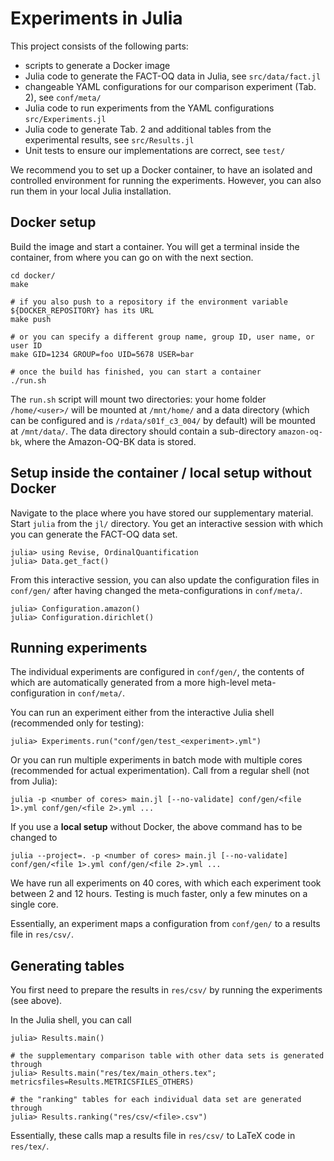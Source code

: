 # Experiments in Julia

This project consists of the following parts:

- scripts to generate a Docker image
- Julia code to generate the FACT-OQ data in Julia, see `src/data/fact.jl`
- changeable YAML configurations for our comparison experiment (Tab. 2), see `conf/meta/`
- Julia code to run experiments from the YAML configurations `src/Experiments.jl`
- Julia code to generate Tab. 2 and additional tables from the experimental results, see `src/Results.jl`
- Unit tests to ensure our implementations are correct, see `test/`

We recommend you to set up a Docker container, to have an isolated and controlled environment for running the experiments. However, you can also run them in your local Julia installation.

## Docker setup

Build the image and start a container. You will get a terminal inside the container, from where you can go on with the next section.

```
cd docker/
make

# if you also push to a repository if the environment variable ${DOCKER_REPOSITORY} has its URL
make push

# or you can specify a different group name, group ID, user name, or user ID
make GID=1234 GROUP=foo UID=5678 USER=bar

# once the build has finished, you can start a container
./run.sh
```

The `run.sh` script will mount two directories: your home folder `/home/<user>/` will be mounted at `/mnt/home/` and a data directory (which can be configured and is `/rdata/s01f_c3_004/` by default) will be mounted at `/mnt/data/`. The data directory should contain a sub-directory `amazon-oq-bk`, where the Amazon-OQ-BK data is stored.

## Setup inside the container / local setup without Docker

Navigate to the place where you have stored our supplementary material. Start `julia` from the `jl/` directory. You get an interactive session with which you can generate the FACT-OQ data set.

```
julia> using Revise, OrdinalQuantification
julia> Data.get_fact()
```

From this interactive session, you can also update the configuration files in `conf/gen/` after having changed the meta-configurations in `conf/meta/`.

```
julia> Configuration.amazon()
julia> Configuration.dirichlet()
```

## Running experiments

The individual experiments are configured in `conf/gen/`, the contents of which are automatically generated from a more high-level meta-configuration in `conf/meta/`.

You can run an experiment either from the interactive Julia shell (recommended only for testing):

```
julia> Experiments.run("conf/gen/test_<experiment>.yml")
```

Or you can run multiple experiments in batch mode with multiple cores (recommended for actual experimentation). Call from a regular shell (not from Julia):

```
julia -p <number of cores> main.jl [--no-validate] conf/gen/<file 1>.yml conf/gen/<file 2>.yml ...
```

If you use a **local setup** without Docker, the above command has to be changed to

```
julia --project=. -p <number of cores> main.jl [--no-validate] conf/gen/<file 1>.yml conf/gen/<file 2>.yml ...
```

We have run all experiments on 40 cores, with which each experiment took between 2 and 12 hours. Testing is much faster, only a few minutes on a single core.

Essentially, an experiment maps a configuration from `conf/gen/` to a results file in `res/csv/`.

## Generating tables

You first need to prepare the results in `res/csv/` by running the experiments (see above).

In the Julia shell, you can call

```
julia> Results.main()

# the supplementary comparison table with other data sets is generated through
julia> Results.main("res/tex/main_others.tex"; metricsfiles=Results.METRICSFILES_OTHERS)

# the "ranking" tables for each individual data set are generated through
julia> Results.ranking("res/csv/<file>.csv")
```

Essentially, these calls map a results file in `res/csv/` to LaTeX code in `res/tex/`.
